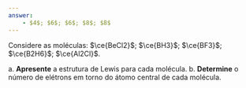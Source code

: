 ```yaml
---
answer:
    - $4$; $6$; $6$; $8$; $8$
---
```


Considere as moléculas: $\ce{BeCl2}$; $\ce{BH3}$; $\ce{BF3}$; $\ce{B2H6}$; $\ce{Al2Cl}$.

a. **Apresente** a estrutura de Lewis para cada molécula.
b. **Determine** o número de elétrons em torno do átomo central de cada molécula.

